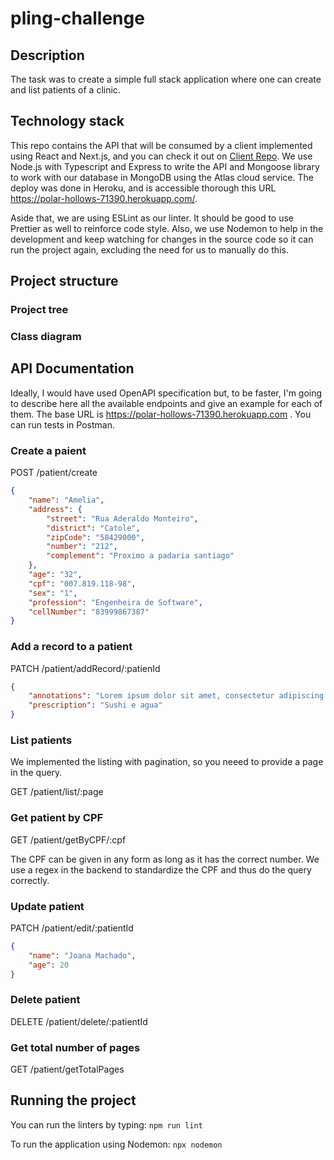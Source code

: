 # pling-challenge

## Description

The task was to create a simple full stack application where one can
create and list patients of a clinic.


## Technology stack
This repo contains the API that will be consumed by a client implemented using
React and Next.js, and you can check it out on [Client Repo](https://github.com/clarammdantas/pling-challenge-client). We use Node.js
with Typescript and Express to write the API and Mongoose library to work with
our database in MongoDB using the Atlas cloud service. The deploy was done in
Heroku, and is accessible thorough this URL https://polar-hollows-71390.herokuapp.com/.

Aside that, we are using ESLint as our linter. It should be good to use Prettier
as well to reinforce code style. Also, we use Nodemon to help in the development
and keep watching for changes in the source code so it can run the project
again, excluding the need for us to manually do this.

## Project structure

### Project tree

### Class diagram

## API Documentation

Ideally, I would have used OpenAPI specification but, to be faster, I'm going
to describe here all the available endpoints and give an example for each of
them. The base URL is https://polar-hollows-71390.herokuapp.com . You can run
tests in Postman.

### Create a paient

POST
/patient/create

```json
{
    "name": "Amelia",
    "address": {
        "street": "Rua Aderaldo Monteiro",
        "district": "Catole",
        "zipCode": "58429000",
        "number": "212",
        "complement": "Proximo a padaria santiago"
    },
    "age": "32",
    "cpf": "007.819.118-98",
    "sex": "1",
    "profession": "Engenheira de Software",
    "cellNumber": "83999867387"
}
```

### Add a record to a patient

PATCH
/patient/addRecord/:patienId

```json
{
    "annotations": "Lorem ipsum dolor sit amet, consectetur adipiscing elit, sed do eiusmod tempor incididunt ut labore et dolore magna aliqua. ",
    "prescription": "Sushi e agua"
}
```

### List patients

We implemented the listing with pagination, so you neeed to provide a page in
the query.

GET
/patient/list/:page

### Get patient by CPF

GET
/patient/getByCPF/:cpf

The CPF can be given in any form as long as it has the correct number. We use
a regex in the backend to standardize the CPF and thus do the query correctly.

### Update patient

PATCH
/patient/edit/:patientId

```json
{
    "name": "Joana Machado",
    "age": 20
}
```

### Delete patient

DELETE
/patient/delete/:patientId

### Get total number of pages

GET
/patient/getTotalPages

## Running the project

You can run the linters by typing:
`npm run lint`

To run the application using Nodemon:
`npx nodemon`

